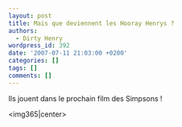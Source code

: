 ```yaml
---
layout: post
title: Mais que deviennent les Hooray Henrys ?
authors:
  - Dirty Henry
wordpress_id: 392
date: '2007-07-11 21:03:00 +0200'
categories: []
tags: []
comments: []
---
```

Ils jouent dans le prochain film des Simpsons !

<img365|center>
